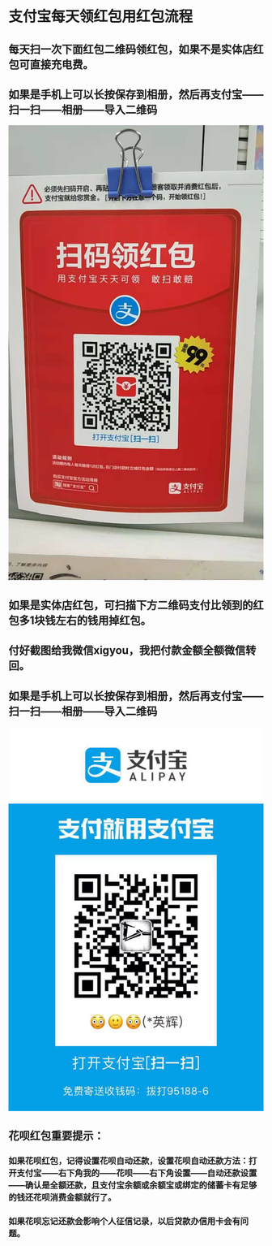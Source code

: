 # 支付宝每天领红包用红包流程
## 每天扫一次下面红包二维码领红包，如果不是实体店红包可直接充电费。
## 如果是手机上可以长按保存到相册，然后再支付宝——扫一扫——相册——导入二维码
![领红包](https://raw.githubusercontent.com/xigyou/xigyou.github.io/master/red.jpeg)


## 如果是实体店红包，可扫描下方二维码支付比领到的红包多1块钱左右的钱用掉红包。
## 付好截图给我微信xigyou，我把付款金额全额微信转回。 
## 如果是手机上可以长按保存到相册，然后再支付宝——扫一扫——相册——导入二维码
![用红包](https://raw.githubusercontent.com/xigyou/xigyou.github.io/master/alipay.jpeg)

## 花呗红包重要提示：
### 如果花呗红包，记得设置花呗自动还款，设置花呗自动还款方法：打开支付宝——右下角我的——花呗——右下角设置——自动还款设置——确认是全额还款，且支付宝余额或余额宝或绑定的储蓄卡有足够的钱还花呗消费金额就行了。

### 如果花呗忘记还款会影响个人征信记录，以后贷款办信用卡会有问题。
